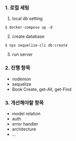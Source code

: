 ### 1. 로컬 세팅
1. local db setting
```
$ docker-compose up -d
```

2. create database
```
$ npx sequelize-cli db:create
```

3. run server

### 2. 진행 항목
- nodemon
- sequelize
- Book Create, get-All, get-Find

### 3. 개선해야할 항목
- model relation
- auth
- error handler
- architecture
- ...